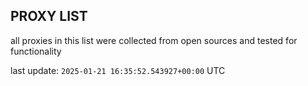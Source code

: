 ## PROXY LIST

all proxies in this list were collected from open sources and tested for functionality

last update: `2025-01-21 16:35:52.543927+00:00` UTC